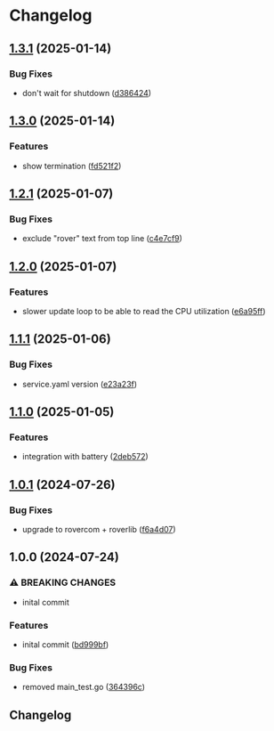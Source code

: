 # Changelog

## [1.3.1](https://github.com/VU-ASE/display/compare/v1.3.0...v1.3.1) (2025-01-14)


### Bug Fixes

* don't wait for shutdown ([d386424](https://github.com/VU-ASE/display/commit/d386424ea8ca199afea13162772883ade1e47f18))

## [1.3.0](https://github.com/VU-ASE/display/compare/v1.2.1...v1.3.0) (2025-01-14)


### Features

* show termination ([fd521f2](https://github.com/VU-ASE/display/commit/fd521f279baed2a152c86d551f185d6c8c32ca28))

## [1.2.1](https://github.com/VU-ASE/display/compare/v1.2.0...v1.2.1) (2025-01-07)


### Bug Fixes

* exclude "rover" text from top line ([c4e7cf9](https://github.com/VU-ASE/display/commit/c4e7cf96514a841149c427743f7692b2ae32ba16))

## [1.2.0](https://github.com/VU-ASE/display/compare/v1.1.1...v1.2.0) (2025-01-07)


### Features

* slower update loop to be able to read the CPU utilization ([e6a95ff](https://github.com/VU-ASE/display/commit/e6a95ffbe30d9857d87ca99cfcf1307bf61c20d8))

## [1.1.1](https://github.com/VU-ASE/display/compare/v1.1.0...v1.1.1) (2025-01-06)


### Bug Fixes

* service.yaml version ([e23a23f](https://github.com/VU-ASE/display/commit/e23a23fe29f3e3b369ce9cd7848739f0ac453f0a))

## [1.1.0](https://github.com/VU-ASE/display/compare/v1.0.1...v1.1.0) (2025-01-05)


### Features

* integration with battery ([2deb572](https://github.com/VU-ASE/display/commit/2deb572051c852b98c9d880817874eef2e57192d))

## [1.0.1](https://github.com/VU-ASE/display/compare/v1.0.0...v1.0.1) (2024-07-26)


### Bug Fixes

* upgrade to rovercom + roverlib ([f6a4d07](https://github.com/VU-ASE/display/commit/f6a4d071eb0797626c4c7413e11bd8d5822db900))

## 1.0.0 (2024-07-24)


### ⚠ BREAKING CHANGES

* inital commit

### Features

* inital commit ([bd999bf](https://github.com/VU-ASE/display/commit/bd999bf739ef0bc03a9b480536d589b57ffb58b3))


### Bug Fixes

* removed main_test.go ([364396c](https://github.com/VU-ASE/display/commit/364396cc99fc472af622ddd573f9510c4353c47d))

## Changelog

